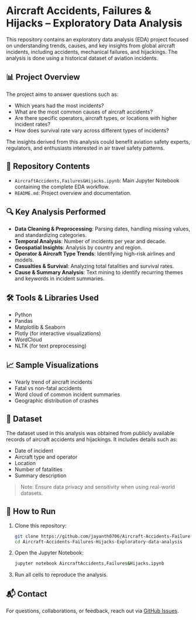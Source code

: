 
# Aircraft Accidents, Failures & Hijacks – Exploratory Data Analysis

This repository contains an exploratory data analysis (EDA) project focused on understanding trends, causes, and key insights from global aircraft incidents, including accidents, mechanical failures, and hijackings. The analysis is done using a historical dataset of aviation incidents.

## 📊 Project Overview

The project aims to answer questions such as:
- Which years had the most incidents?
- What are the most common causes of aircraft accidents?
- Are there specific operators, aircraft types, or locations with higher incident rates?
- How does survival rate vary across different types of incidents?

The insights derived from this analysis could benefit aviation safety experts, regulators, and enthusiasts interested in air travel safety patterns.

## 📁 Repository Contents

- `AircraftAccidents,Failures&Hijacks.ipynb`: Main Jupyter Notebook containing the complete EDA workflow.
- `README.md`: Project overview and documentation.

## 🔍 Key Analysis Performed

- **Data Cleaning & Preprocessing**: Parsing dates, handling missing values, and standardizing categories.
- **Temporal Analysis**: Number of incidents per year and decade.
- **Geospatial Insights**: Analysis by country and region.
- **Operator & Aircraft Type Trends**: Identifying high-risk airlines and models.
- **Casualties & Survival**: Analyzing total fatalities and survival rates.
- **Cause & Summary Analysis**: Text mining to identify recurring themes and keywords in incident summaries.

## 🛠️ Tools & Libraries Used

- Python
- Pandas
- Matplotlib & Seaborn
- Plotly (for interactive visualizations)
- WordCloud
- NLTK (for text preprocessing)

## 📈 Sample Visualizations

- Yearly trend of aircraft incidents
- Fatal vs non-fatal accidents
- Word cloud of common incident summaries
- Geographic distribution of crashes

## 📌 Dataset

The dataset used in this analysis was obtained from publicly available records of aircraft accidents and hijackings. It includes details such as:
- Date of incident
- Aircraft type and operator
- Location
- Number of fatalities
- Summary description

> Note: Ensure data privacy and sensitivity when using real-world datasets.

## 🚀 How to Run

1. Clone this repository:
   ```bash
   git clone https://github.com/jayanth0706/Aircraft-Accidents-Failures-Hijacks-Exploratory-data-analysis.git
   cd Aircraft-Accidents-Failures-Hijacks-Exploratory-data-analysis
   ```

2. Open the Jupyter Notebook:
   ```bash
   jupyter notebook AircraftAccidents,Failures&Hijacks.ipynb
   ```

3. Run all cells to reproduce the analysis.

## 📬 Contact

For questions, collaborations, or feedback, reach out via [GitHub Issues](https://github.com/jayanth0706/Aircraft-Accidents-Failures-Hijacks-Exploratory-data-analysis/issues).
